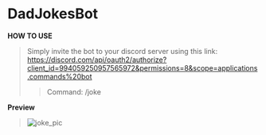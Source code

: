 # DadJokesBot

**HOW TO USE**
> Simply invite the bot to your discord server using this link: https://discord.com/api/oauth2/authorize?client_id=994059250957565972&permissions=8&scope=applications.commands%20bot 
>> Command: /joke

**Preview**
> ![joke_pic](https://user-images.githubusercontent.com/90025836/177483101-7a4e7235-92f8-4465-97bc-72b88ee2539a.png)
